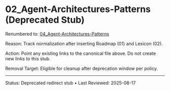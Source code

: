 # 02_Agent-Architectures-Patterns (Deprecated Stub)

Renumbered to: [04_Agent-Architectures-Patterns](04_Agent-Architectures-Patterns.md)

Reason: Track normalization after inserting Roadmap (01) and Lexicon (02).

Action: Point any existing links to the canonical file above. Do not create new links to this stub.

Removal Target: Eligible for cleanup after deprecation window per policy.

---
Status: Deprecated redirect stub • Last Reviewed: 2025-08-17
